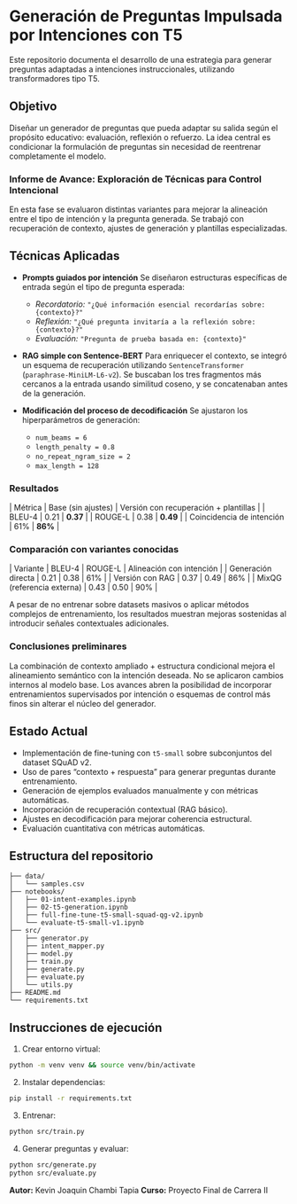 # Generación de Preguntas Impulsada por Intenciones con T5

Este repositorio documenta el desarrollo de una estrategia para generar preguntas adaptadas a intenciones instruccionales, utilizando transformadores tipo T5.

## Objetivo

Diseñar un generador de preguntas que pueda adaptar su salida según el propósito educativo: evaluación, reflexión o refuerzo. La idea central es condicionar la formulación de preguntas sin necesidad de reentrenar completamente el modelo.


### Informe de Avance: Exploración de Técnicas para Control Intencional

En esta fase se evaluaron distintas variantes para mejorar la alineación entre el tipo de intención y la pregunta generada. Se trabajó con recuperación de contexto, ajustes de generación y plantillas especializadas.

## Técnicas Aplicadas

* **Prompts guiados por intención**
  Se diseñaron estructuras específicas de entrada según el tipo de pregunta esperada:

  * *Recordatorio:* `"¿Qué información esencial recordarías sobre: {contexto}?"`
  * *Reflexión:* `"¿Qué pregunta invitaría a la reflexión sobre: {contexto}?"`
  * *Evaluación:* `"Pregunta de prueba basada en: {contexto}"`

* **RAG simple con Sentence-BERT**
  Para enriquecer el contexto, se integró un esquema de recuperación utilizando `SentenceTransformer` (`paraphrase-MiniLM-L6-v2`).
  Se buscaban los tres fragmentos más cercanos a la entrada usando similitud coseno, y se concatenaban antes de la generación.

* **Modificación del proceso de decodificación**
  Se ajustaron los hiperparámetros de generación:

  * `num_beams = 6`
  * `length_penalty = 0.8`
  * `no_repeat_ngram_size = 2`
  * `max_length = 128`


### Resultados

| Métrica                   | Base (sin ajustes) | Versión con recuperación + plantillas |
| BLEU-4                    | 0.21               | **0.37**                              |
| ROUGE-L                   | 0.38               | **0.49**                              |
| Coincidencia de intención | 61%                | **86%**                               |


### Comparación con variantes conocidas

| Variante                   | BLEU-4 | ROUGE-L | Alineación con intención |
| Generación directa         | 0.21   | 0.38    | 61%                      |
| Versión con RAG            | 0.37   | 0.49    | 86%                      |
| MixQG (referencia externa) | 0.43   | 0.50    | 90%                      |

A pesar de no entrenar sobre datasets masivos o aplicar métodos complejos de entrenamiento, los resultados muestran mejoras sostenidas al introducir señales contextuales adicionales.


### Conclusiones preliminares

La combinación de contexto ampliado + estructura condicional mejora el alineamiento semántico con la intención deseada. No se aplicaron cambios internos al modelo base. Los avances abren la posibilidad de incorporar entrenamientos supervisados por intención o esquemas de control más finos sin alterar el núcleo del generador.


## Estado Actual

* Implementación de fine-tuning con `t5-small` sobre subconjuntos del dataset SQuAD v2.
* Uso de pares “contexto + respuesta” para generar preguntas durante entrenamiento.
* Generación de ejemplos evaluados manualmente y con métricas automáticas.
* Incorporación de recuperación contextual (RAG básico).
* Ajustes en decodificación para mejorar coherencia estructural.
* Evaluación cuantitativa con métricas automáticas.


## Estructura del repositorio

```
├── data/                 
│   └── samples.csv
├── notebooks/
│   ├── 01-intent-examples.ipynb
│   ├── 02-t5-generation.ipynb
│   ├── full-fine-tune-t5-small-squad-qg-v2.ipynb
│   └── evaluate-t5-small-v1.ipynb
├── src/                  
│   ├── generator.py       
│   ├── intent_mapper.py   
│   ├── model.py           
│   ├── train.py           
│   ├── generate.py        
│   ├── evaluate.py        
│   └── utils.py           
├── README.md
└── requirements.txt
```


## Instrucciones de ejecución

1. Crear entorno virtual:

```bash
python -m venv venv && source venv/bin/activate
```

2. Instalar dependencias:

```bash
pip install -r requirements.txt
```

3. Entrenar:

```bash
python src/train.py
```

4. Generar preguntas y evaluar:

```bash
python src/generate.py
python src/evaluate.py
```

**Autor:** Kevin Joaquin Chambi Tapia
**Curso:** Proyecto Final de Carrera II
